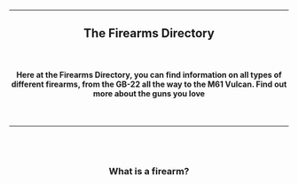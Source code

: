 <!DOCTYPE html>
<html lang="en" dir="ltr">
  <head>
    <meta charset="utf-8">
  </head>
  <body>
    <center>
      <hr></hr>
      <h2>The Firearms Directory</h2>
      <br>
      <h4>Here at the Firearms Directory, you can find information on all types of different firearms, from the GB-22 all the way to the M61 Vulcan. Find out more about the guns you love</h4>
      <br>
      <hr>
      <br>
      <br>
      <h3>What is a firearm?</h>
  </body>
</html>
